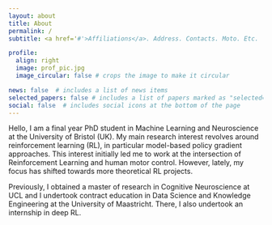 ```yaml
---
layout: about
title: About
permalink: /
subtitle: <a href='#'>Affiliations</a>. Address. Contacts. Moto. Etc.

profile:
  align: right
  image: prof_pic.jpg
  image_circular: false # crops the image to make it circular

news: false  # includes a list of news items
selected_papers: false # includes a list of papers marked as "selected={true}"
social: false  # includes social icons at the bottom of the page
---
```


Hello,
I am a final year PhD student in Machine Learning and Neuroscience at the University of Bristol (UK). My main research interest revolves around reinforcement learning (RL), in particular model-based policy gradient approaches. This interest initially led me to work at the intersection of Reinforcement Learning and human motor control. However, lately, my focus has shifted towards more theoretical RL projects.

Previously, I obtained a master of research in Cognitive Neuroscience at UCL and I undertook contract education in Data Science and Knowledge Engineering at the University of Maastricht. There, I also undertook an internship in deep RL.
